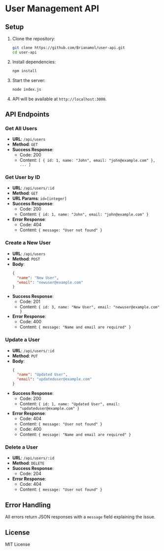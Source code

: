 # User Management API

## Setup

1. Clone the repository:
   ```bash
   git clone https://github.com/Brianamol/user-api.git
   cd user-api
   ```
2. Install dependencies:
   ```bash
   npm install
   ```
3. Start the server:
   ```bash
   node index.js
   ```
4. API will be available at `http://localhost:3000`.

## API Endpoints

### Get All Users

- **URL**: `/api/users`
- **Method**: `GET`
- **Success Response**:
  - Code: 200
  - Content: `[ { id: 1, name: "John", email: "john@example.com" }, ... ]`

### Get User by ID

- **URL**: `/api/users/:id`
- **Method**: `GET`
- **URL Params**: `id=[integer]`
- **Success Response**:
  - Code: 200
  - Content: `{ id: 1, name: "John", email: "john@example.com" }`
- **Error Response**:
  - Code: 404
  - Content: `{ message: "User not found" }`

### Create a New User

- **URL**: `/api/users`
- **Method**: `POST`
- **Body**:
  ```json
  {
    "name": "New User",
    "email": "newuser@example.com"
  }
  ```
- **Success Response**:
  - Code: 201
  - Content: `{ id: 3, name: "New User", email: "newuser@example.com" }`
- **Error Response**:
  - Code: 400
  - Content: `{ message: "Name and email are required" }`

### Update a User

- **URL**: `/api/users/:id`
- **Method**: `PUT`
- **Body**:
  ```json
  {
    "name": "Updated User",
    "email": "updateduser@example.com"
  }
  ```
- **Success Response**:
  - Code: 200
  - Content: `{ id: 1, name: "Updated User", email: "updateduser@example.com" }`
- **Error Response**:
  - Code: 404
  - Content: `{ message: "User not found" }`
  - Code: 400
  - Content: `{ message: "Name and email are required" }`

### Delete a User

- **URL**: `/api/users/:id`
- **Method**: `DELETE`
- **Success Response**:
  - Code: 204
- **Error Response**:
  - Code: 404
  - Content: `{ message: "User not found" }`

## Error Handling

All errors return JSON responses with a `message` field explaining the issue.

## License

MIT License
